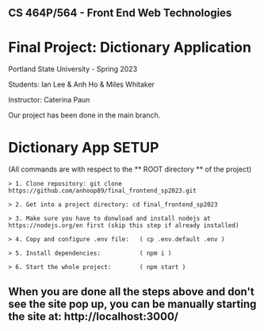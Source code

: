 ## CS 464P/564 - Front End Web Technologies 

# Final Project: Dictionary Application

Portland State University - Spring 2023

Students: Ian Lee & Anh Ho & Miles Whitaker

Instructor: Caterina Paun

Our project has been done in the main branch. 
# Dictionary App SETUP
(All commands are with respect to the ** ROOT directory ** of the project)

```
> 1. Clone repository: git clone https://github.com/anhoop89/final_frontend_sp2023.git

> 2. Get into a project directory: cd final_frontend_sp2023

> 3. Make sure you have to donwload and install nodejs at https://nodejs.org/en first (skip this step if already installed)

> 4. Copy and configure .env file:   ( cp .env.default .env ) 

> 5. Install dependencies:           ( npm i ) 

> 6. Start the whole project:        ( npm start )

```

## When you are done all the steps above and don't see the site pop up, you can be manually starting the site at: http://localhost:3000/

